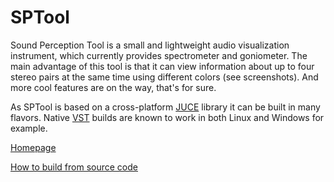 SPTool
=========================

Sound Perception Tool is a small and lightweight audio visualization instrument, which currently provides spectrometer and goniometer. The main advantage of this tool is that it can view information about up to four stereo pairs at the same time using different colors (see screenshots). And more cool features are on the way, that's for sure.

As SPTool is based on a cross-platform [JUCE](http://www.juce.com) library it can be built in many flavors. Native [VST](http://en.wikipedia.org/wiki/Virtual_Studio_Technology) builds are known to work in both Linux and Windows for example.

[Homepage](http://au.tomatl.org/spt)

[How to build from source code](https://github.com/automatl/audio-dsp-multi-visualize/wiki/How-to-build)
